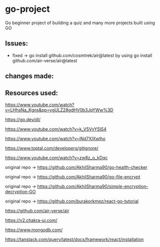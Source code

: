 # go-project
Go beginner project of building a quiz and many more projects built using GO

## Issues:
- fixed -> go install github.com/cosmtrek/air@latest by using go install github.com/air-verse/air@latest


## changes made:


## Resources used: 

https://www.youtube.com/watch?v=LHhsNa_Kgns&pp=ygULZ28gdHV0b3JpYWw%3D

https://go.dev/dl/

https://www.youtube.com/watch?v=k_V5VvYSlS4 

https://www.youtube.com/watch?v=lNd7XlXwlho

https://www.toptal.com/developers/gitignore/

https://www.youtube.com/watch?v=zw8z_o_kDqc

original repo -> https://github.com/AkhilSharma90/go-health-checker

original repo -> https://github.com/AkhilSharma90/go-file-encrypt

original repo -> https://github.com/AkhilSharma90/simple-encryption-decryption-GO

original repo -> https://github.com/burakorkmez/react-go-tutorial

https://github.com/air-verse/air

https://v2.chakra-ui.com/

https://www.mongodb.com/

https://tanstack.com/query/latest/docs/framework/react/installation
